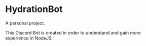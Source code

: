 # HydrationBot
A personal project.

This Discord Bot is created in order to understand and gain more experience in NodeJS
